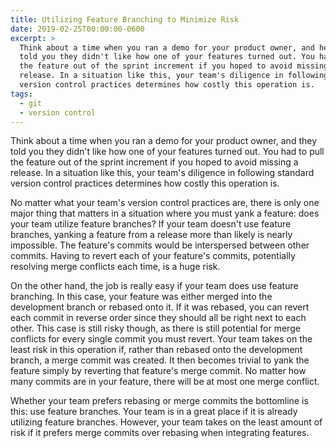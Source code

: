 ```yaml
---
title: Utilizing Feature Branching to Minimize Risk
date: 2019-02-25T00:00:00-0600
excerpt: >
  Think about a time when you ran a demo for your product owner, and he or she
  told you they didn't like how one of your features turned out. You had to pull
  the feature out of the sprint increment if you hoped to avoid missing a
  release. In a situation like this, your team's diligence in following standard
  version control practices determines how costly this operation is.
tags:
  - git
  - version control
---
```


Think about a time when you ran a demo for your product owner, and they told
you they didn't like how one of your features turned out. You had to pull the
feature out of the sprint increment if you hoped to avoid missing a release. In
a situation like this, your team's diligence in following standard version
control practices determines how costly this operation is.

No matter what your team's version control practices are, there is only one
major thing that matters in a situation where you must yank a feature: does
your team utilize feature branches? If your team doesn't use feature branches,
yanking a feature from a release more than likely is nearly impossible. The
feature's commits would be interspersed between other commits. Having to revert
each of your feature's commits, potentially resolving merge conflicts each time,
is a huge risk.

On the other hand, the job is really easy if your team does use feature
branching. In this case, your feature was either merged into the development
branch or rebased onto it. If it was rebased, you can revert each commit in
reverse order since they should all be right next to each other. This case is
still risky though, as there is still potential for merge conflicts for every
single commit you must revert. Your team takes on the least risk in this
operation if, rather than rebased onto the development branch, a merge commit
was created. It then becomes trivial to yank the feature simply by reverting
that feature's merge commit. No matter how many commits are in your feature,
there will be at most one merge conflict.

Whether your team prefers rebasing or merge commits the bottomline is this: use
feature branches. Your team is in a great place if it is already utilizing
feature branches. However, your team takes on the least amount of risk if it
prefers merge commits over rebasing when integrating features.
